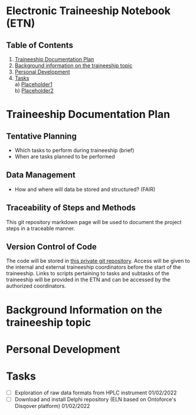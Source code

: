 # Electronic Traineeship Notebook (ETN)

## Table of Contents
1. [Traineeship Documentation Plan](#TDP)
2. [Background information on the traineeship topic](#background)
3. [Personal Development](#pers-dev)
4. [Tasks](#tasks)  
  a) [Placeholder1]()  
  b) [Placeholder2]()  

[//]: # (Intermediate Evaluation Traineeship)

[//]: # (Self Assessment at the End of Traineeship)

[//]: # (Reflection on International/Intercultural Aspects)
# Traineeship Documentation Plan <a name="TDP"></a>

## Tentative Planning
- Which tasks to perform during traineeship (brief)
- When are tasks planned to be performed

## Data Management
- How and where will data be stored and structured? (FAIR)

## Traceability of Steps and Methods
This git repository markdown page will be used to document the project steps in a traceable manner.

## Version Control of Code

The code will be stored in [this private git repository](https://github.com/TVR-AelinTX/traineeship). 
Access will be given to the internal and external traineeship coordinators before the start of the traineeship. 
Links to scripts pertaining to tasks and subtasks of the traineeship will be provided in the ETN and can be accessed by the authorized coordinators.

# Background Information on the traineeship topic <a name="background"></a>

# Personal Development <a name="pers-dev"></a>

# Tasks <a name="tasks"></a>
-[ ] Exploration of raw data formats from HPLC instrument 01/02/2022
-[ ] Download and install Delphi repository (ELN based on Ontoforce's Disqover platform) 01/02/2022  

[//]: # (Intermediate Evaluation Traineeship)

[//]: # (Self Assessment at the End of Traineeship)

[//]: # (Reflection on International/Intercultural Aspects)
